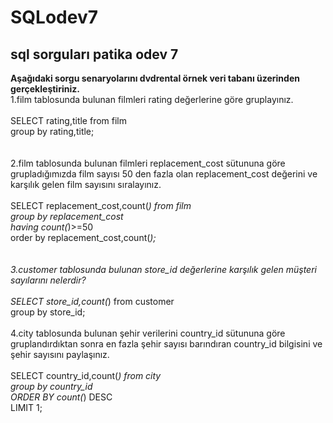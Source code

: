 # SQLodev7
## sql sorguları patika odev 7 ##
**Aşağıdaki sorgu senaryolarını dvdrental örnek veri tabanı üzerinden gerçekleştiriniz.**<br/>
1.film tablosunda bulunan filmleri rating değerlerine göre gruplayınız.<br/><br/>
SELECT rating,title from film<br/>
group by rating,title;<br/><br/><br/>
2.film tablosunda bulunan filmleri replacement_cost sütununa göre grupladığımızda film sayısı 50 den fazla olan replacement_cost değerini ve karşılık gelen film sayısını sıralayınız.<br/><br/>
SELECT replacement_cost,count(*) from film<br/>
group by replacement_cost<br/>
having  count(*)>=50<br/>
order by replacement_cost,count(*);<br/><br/><br/>
3.customer tablosunda bulunan store_id değerlerine karşılık gelen müşteri sayılarını nelerdir?<br/><br/>
SELECT store_id,count(*) from customer<br/>
group by store_id;<br/><br/>
4.city tablosunda bulunan şehir verilerini country_id sütununa göre gruplandırdıktan sonra en fazla şehir sayısı barındıran country_id bilgisini ve şehir sayısını paylaşınız.<br/><br/>
SELECT country_id,count(*) from city<br/>
group by country_id<br/>
ORDER BY count(*) DESC<br/>
LIMIT 1;<br/><br/>

